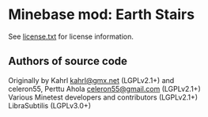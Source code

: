 Minebase mod: Earth Stairs
==========================
See [license.txt](./license.txt) for license information.

Authors of source code
----------------------
Originally by Kahrl <kahrl@gmx.net> (LGPLv2.1+) and  
celeron55, Perttu Ahola <celeron55@gmail.com> (LGPLv2.1+)  
Various Minetest developers and contributors (LGPLv2.1+)  
LibraSubtilis (LGPLv3.0+)


